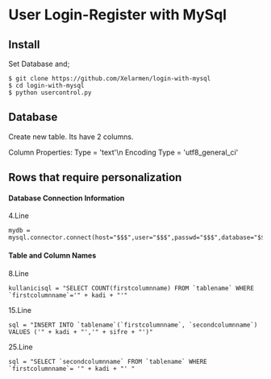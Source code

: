 # User Login-Register with MySql

## Install
Set Database and;

```
$ git clone https://github.com/Xelarmen/login-with-mysql
$ cd login-with-mysql
$ python usercontrol.py

```

## Database

Create new table. Its have 2 columns. 

Column Properties:
Type            = 'text'\n
Encoding Type   = 'utf8_general_ci'

## Rows that require personalization

#### Database Connection Information

4.Line

```
mydb = mysql.connector.connect(host="$$$",user="$$$",passwd="$$$",database="$$$",)

```
#### Table and Column Names

8.Line

```
kullanicisql = "SELECT COUNT(firstcolumnname) FROM `tablename` WHERE `firstcolumnname`='" + kadi + "'"

```
15.Line 

```
sql = "INSERT INTO `tablename`(`firstcolumnname`, `secondcolumnname`) VALUES ('" + kadi + "','" + sifre + "')"

```
25.Line

```
sql = "SELECT `secondcolumnname` FROM `tablename` WHERE `firstcolumnname`= '" + kadi + "' "

```
